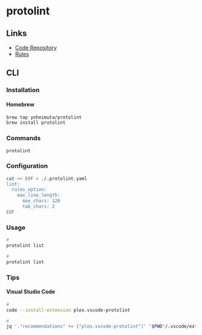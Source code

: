 # protolint

<!--
https://github.com/yoheimuta/protolint/blob/master/_example/config/.protolint.yaml
-->

## Links

- [Code Repository](https://github.com/yoheimuta/protolint)
- [Rules](https://github.com/yoheimuta/protolint#rules)

## CLI

### Installation

#### Homebrew

```sh
brew tap yoheimuta/protolint
brew install protolint
```

### Commands

```sh
protolint
```

### Configuration

```sh
cat << EOF > ./.protolint.yaml
lint:
  rules_option:
    max_line_length:
      max_chars: 120
      tab_chars: 2
EOF
```

### Usage

```sh
#
protolint list

#
protolint lint
```

### Tips

#### Visual Studio Code

```sh
#
code --install-extension plex.vscode-protolint

#
jq '."recommendations" += ["plex.vscode-protolint"]' "$PWD"/.vscode/extensions.json | sponge "$PWD"/.vscode/extensions.json
```
